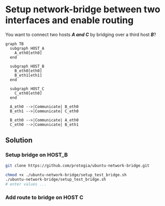 # Setup network-bridge between two interfaces and enable routing

You want to connect two hosts **_A and C_** by bridging over a third host **_B_**?

```mermaid
graph TB
  subgraph HOST_A
    A_eth0[eth0]
  end

  subgraph HOST_B
    B_eth0[eth0]
    B_eth1[eth1]
  end

  subgraph HOST_C
    C_eth0[eth0]
  end

  A_eth0 -->|Communicate| B_eth0
  B_eth1 -->|Communicate| C_eth0

  B_eth0 -->|Communicate| A_eth0
  C_eth0 -->|Communicate| B_eth1
```

## Solution

### Setup bridge on HOST_B
```bash
git clone https://github.com/protogia/ubuntu-network-bridge.git

chmod +x ./ubuntu-network-bridge/setup_test_bridge.sh 
./ubuntu-network-bridge/setup_test_bridge.sh
# enter values ... 
```

### Add route to bridge on HOST C
